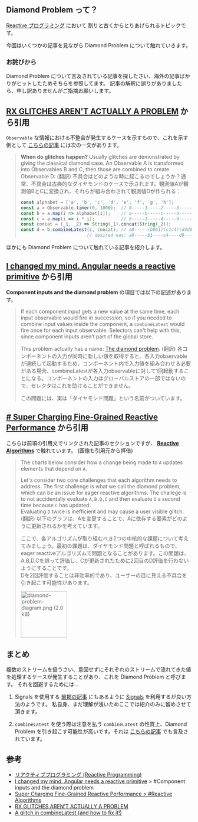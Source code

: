 ## Diamond Problem って？
[Reactive プログラミング](https://developer.mamezou-tech.com/blogs/2022/07/19/reactive-programming/) において 割りと古くからとりあげられるトピックです。

今回はいくつかの記事を見ながら Diamond Problem について触れていきます。

### お詫びから
Diamond Problem について言及されている記事を探したさい、海外の記事ばかりがヒットしたためそちらを参照してます。
記事の解釈に誤りがありましたら、申し訳ありませんがご指摘お願いします。

## [RX GLITCHES AREN'T ACTUALLY A PROBLEM](https://staltz.com/rx-glitches-arent-actually-a-problem.html) から引用
`Observable` な情報における不整合が発生するケースを示すもので、これを示す例として [こちらの記事](https://staltz.com/rx-glitches-arent-actually-a-problem.html) には次の一文があります。

> **When do glitches happen?** Usually glitches are demonstrated by giving the classical diamond case. An Observable A is transformed into Observables B and C, then those are combined to create Observable D:
> (翻訳)
> 不具合はどのような時に起こるのでしょうか？通常、不具合は古典的なダイヤモンドのケースで示されます。観測値Aが観測値BとCに変換され、それらが組み合わされて観測値Dが作られる：
>
> ```typescript
> const alphabet = ['a', 'b', 'c', 'd', 'e', 'f', 'g', 'h'];
> const a = Observable.timer(0, 1000);  // 0-----1-----2-----3-----4------
> const b = a.map(i => alphabet[i]);    // a-----b-----c-----d-----e------
> const c = a.map(i => i * i);          // 0-----1-----4-----9-----16-----
> const concat = (_1, _2) => String(_1).concat(String(_2));
> const d = b.combineLatest(c, concat); // a0-----(b0b1)(c1c4)(d4d9)(e9e16)
>                          // desired was: a0-----b1----c4----d9----e16---
>  ```

ほかにも Diamond Problem について触れている記事を紹介します。

## [I changed my mind. Angular needs a reactive primitive](https://dev.to/this-is-angular/i-changed-my-mind-angular-needs-a-reactive-primitive-n2g) から引用
 **Component inputs and the diamond problem** の項目では以下の記述があります。

> If each component input gets a new value at the same time, each input observable would fire in succession, so if you needed to combine input values inside the component, a `combineLatest` would fire once for each input observable. Selectors can't help with this, since component inputs aren't part of the global store.
>
> This problem actually has a name: [The diamond problem](https://dev.to/modderme123/super-charging-fine-grained-reactive-performance-47ph#reactive-algorithms).
> (翻訳)
> 各コンポーネントの入力が同時に新しい値を取得すると、各入力observableが連続して起動するため、コンポーネント内で入力値を組み合わせる必要がある場合、combineLatestが各入力observableに対して1回起動することになる。コンポーネントの入力はグローバルストアの一部ではないので、セレクタはこれを助けることができません。  
>
> この問題には、実は「ダイヤモンド問題」という名前がついています。

## [# Super Charging Fine-Grained Reactive Performance](https://dev.to/modderme123/super-charging-fine-grained-reactive-performance-47ph) から引用

こちらは前項の引用文でリンクされた記事のセクションですが、 **[Reactive Algorithms](https://dev.to/modderme123/super-charging-fine-grained-reactive-performance-47ph#reactive-algorithms)** で触れています。
(画像も引用元から拝借)

> The charts below consider how a change being made to `A` updates elements that depend on `A`.
>
> Let's consider two core challenges that each algorithm needs to address. The first challenge is what we call the diamond problem, which can be an issue for eager reactive algorithms. The challege is to not accidentally evaluate `A,B,D,C` and then evaluate `D` a second time because `C` has updated.  
Evaluating `D` twice is inefficient and may cause a user visible glitch.
> (翻訳)
> 以下のグラフは、Aを変更することで、Aに依存する要素がどのように更新されるかを考えています。  
>  
> ここで、各アルゴリズムが取り組むべき2つの中核的な課題について考えてみましょう。最初の課題は、ダイヤモンド問題と呼ばれるもので、eager reactiveアルゴリズムで問題となることがあります。この問題は、A,B,D,Cを誤って評価し、Cが更新されたために2回目のD評価を行わないようにすることです。  
Dを2回評価することは非効率的であり、ユーザーの目に見える不具合を引き起こす可能性があります。
>
> <img width="125" alt="diamond-problem-diagram.png (2.0 kB)" src="https://img.esa.io/uploads/production/attachments/17638/2023/06/16/102830/f7dd1fdf-40ca-4d5e-9212-afb9146f4205.png">

## まとめ
複数のストリームを扱うさい、意図せずにそれぞれのストリームで流れてきた値を処理するケースが発生することがあり、これを Diamond Problem と呼びます。
それを回避するためには...

1. Signals を使用する
[前掲の記事](https://dev.to/this-is-angular/i-changed-my-mind-angular-needs-a-reactive-primitive-n2g) にもあるように [Signals](https://angular.jp/guide/signals) を利用するが良い方法のようです。
私自身、まだ理解が浅いためここでは紹介のみに留めさせて頂きます。

2. `combineLatest` を使う際は注意を払う
`combineLatest` の性質上、Diamond Problem を引き起こす可能性が高いです。それは [こちらの記事](https://blog.strongbrew.io/combine-latest-glitch/) でも言及されています。



## 参考
- [リアクティブプログラミング (Reactive Programming)](https://developer.mamezou-tech.com/blogs/2022/07/19/reactive-programming/)
- [I changed my mind. Angular needs a reactive primitive](https://dev.to/this-is-angular/i-changed-my-mind-angular-needs-a-reactive-primitive-n2g) > #Component inputs and the diamond problem
- [Super Charging Fine-Grained Reactive Performance > #Reactive Algorithms](https://dev.to/modderme123/super-charging-fine-grained-reactive-performance-47ph#reactive-algorithms)
- [RX GLITCHES AREN'T ACTUALLY A PROBLEM](https://staltz.com/rx-glitches-arent-actually-a-problem.html)
- [A glitch in combineLatest (and how to fix it!)](https://blog.strongbrew.io/combine-latest-glitch/)